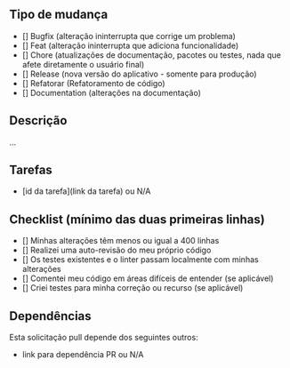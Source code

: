 ## Tipo de mudança

- [] Bugfix (alteração ininterrupta que corrige um problema)
- [] Feat (alteração ininterrupta que adiciona funcionalidade)
- [] Chore (atualizações de documentação, pacotes ou testes, nada que afete diretamente o usuário final)
- [] Release (nova versão do aplicativo - somente para produção)
- [] Refatorar (Refatoramento de código)
- [] Documentation (alterações na documentação)

## Descrição

...

## Tarefas

- [id da tarefa](link da tarefa) ou N/A

## Checklist (mínimo das duas primeiras linhas)

- [] Minhas alterações têm menos ou igual a 400 linhas
- [] Realizei uma auto-revisão do meu próprio código
- [] Os testes existentes e o linter passam localmente com minhas alterações
- [] Comentei meu código em áreas difíceis de entender (se aplicável)
- [] Criei testes para minha correção ou recurso (se aplicável)

## Dependências

Esta solicitação pull depende dos seguintes outros:

- link para dependência PR ou N/A